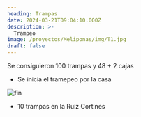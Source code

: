 ```yaml
---
heading: Trampas
date: 2024-03-21T09:04:10.000Z
description: >-
  Trampeo
image: /proyectos/Meliponas/img/T1.jpg 
draft: false
---
```


Se consiguieron 100 trampas y 48 + 2 cajas


- Se inicia el tramepeo por la casa

![fin](/proyectos/Meliponas/img/TR.jpg) 

- 10 trampas en la Ruiz Cortines

